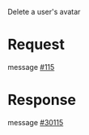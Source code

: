 Delete a user's avatar

# Request
message [#115](../../../proto/README.md#action_115)

# Response
message [#30115](../../../proto/README.md#action_30115)